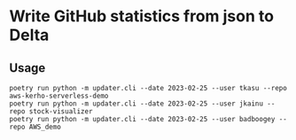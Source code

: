# Write GitHub statistics from json to Delta

## Usage

```
poetry run python -m updater.cli --date 2023-02-25 --user tkasu --repo aws-kerho-serverless-demo
poetry run python -m updater.cli --date 2023-02-25 --user jkainu --repo stock-visualizer
poetry run python -m updater.cli --date 2023-02-25 --user badboogey --repo AWS_demo
```
